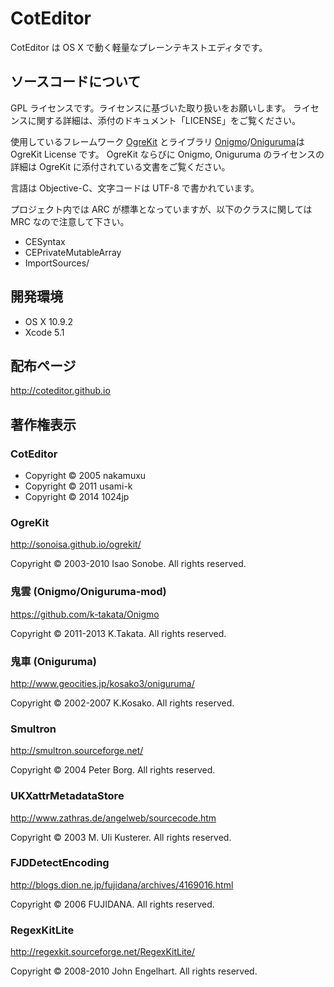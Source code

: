 
CotEditor
=============================
CotEditor は OS X で動く軽量なプレーンテキストエディタです。


ソースコードについて
-----------------------------
GPL ライセンスです。ライセンスに基づいた取り扱いをお願いします。
ライセンスに関する詳細は、添付のドキュメント「LICENSE」をご覧ください。

使用しているフレームワーク [OgreKit](http://sonoisa.github.io/ogrekit/) とライブラリ [Onigmo](https://github.com/k-takata/Onigmo)/[Oniguruma](http://www.geocities.jp/kosako3/oniguruma/)は OgreKit License です。
OgreKit ならびに Onigmo, Oniguruma のライセンスの詳細は OgreKit に添付されている文書をご覧ください。

言語は Objective-C、文字コードは UTF-8 で書かれています。

プロジェクト内では ARC が標準となっていますが、以下のクラスに関しては MRC なので注意して下さい。

- CESyntax
- CEPrivateMutableArray
- ImportSources/


開発環境
-----------------------------
- OS X 10.9.2
- Xcode 5.1


配布ページ
-----------------------------
<http://coteditor.github.io>


著作権表示
-----------------------------
### CotEditor
- Copyright © 2005 nakamuxu
- Copyright © 2011 usami-k
- Copyright © 2014 1024jp

### OgreKit
<http://sonoisa.github.io/ogrekit/>

Copyright © 2003-2010 Isao Sonobe. All rights reserved.

### 鬼雲 (Onigmo/Oniguruma-mod)
<https://github.com/k-takata/Onigmo>

Copyright © 2011-2013  K.Takata. All rights reserved. 

### 鬼車 (Oniguruma)
<http://www.geocities.jp/kosako3/oniguruma/>

Copyright © 2002-2007  K.Kosako. All rights reserved.

### Smultron
<http://smultron.sourceforge.net/>

Copyright © 2004 Peter Borg. All rights reserved.

### UKXattrMetadataStore
<http://www.zathras.de/angelweb/sourcecode.htm>

Copyright © 2003 M. Uli Kusterer. All rights reserved.

### FJDDetectEncoding
<http://blogs.dion.ne.jp/fujidana/archives/4169016.html>

Copyright © 2006 FUJIDANA. All rights reserved.

### RegexKitLite
<http://regexkit.sourceforge.net/RegexKitLite/>

Copyright © 2008-2010 John Engelhart. All rights reserved.
